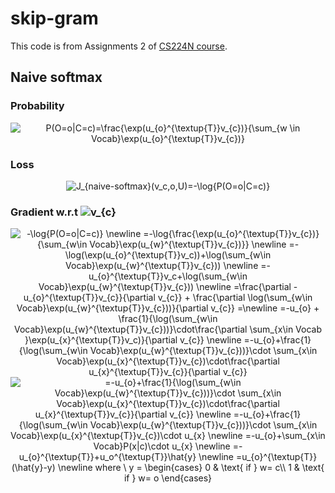 # skip-gram

This code is from Assignments 2 of [CS224N course](https://web.stanford.edu/class/cs224n/).

## Naive softmax

### Probability
<p align="center">
<img src="https://latex.codecogs.com/gif.latex?P(O=o|C=c)=\frac{\exp(u_{o}^{\textup{T}}v_{c})}{\sum_{w&space;\in&space;Vocab}\exp(u_{o}^{\textup{T}}v_{c})}" title="P(O=o|C=c)=\frac{\exp(u_{o}^{\textup{T}}v_{c})}{\sum_{w \in Vocab}\exp(u_{o}^{\textup{T}}v_{c})}" />
</p>

### Loss
<p align="center">
<img src="https://latex.codecogs.com/gif.latex?J_{naive-softmax}(v_c,o,U)=-\log{P(O=o|C=c)}" title="J_{naive-softmax}(v_c,o,U)=-\log{P(O=o|C=c)}" />
</P>

### Gradient w.r.t <img src="https://latex.codecogs.com/gif.latex?\inline&space;\dpi{150}&space;v_{c}" title="v_{c}" />
<p align="center">
<img src="https://latex.codecogs.com/gif.latex?-\log{P(O=o|C=c)}&space;\newline&space;=-\log{\frac{\exp(u_{o}^{\textup{T}}v_{c})}{\sum_{w\in&space;Vocab}\exp(u_{w}^{\textup{T}}v_{c})}}&space;\newline&space;=-\log(\exp(u_{o}^{\textup{T}}v_c))&plus;\log(\sum_{w\in&space;Vocab}\exp(u_{w}^{\textup{T}}v_{c}))&space;\newline&space;=-u_{o}^{\textup{T}}v_c&plus;\log(\sum_{w\in&space;Vocab}\exp(u_{w}^{\textup{T}}v_{c}))&space;\newline&space;=\frac{\partial&space;-u_{o}^{\textup{T}}v_{c}}{\partial&space;v_{c}}&space;&plus;&space;\frac{\partial&space;\log(\sum_{w\in&space;Vocab}\exp(u_{w}^{\textup{T}}v_{c}))}{\partial&space;v_{c}}&space;=\newline&space;=-u_{o}&space;&plus;&space;\frac{1}{\log(\sum_{w\in&space;Vocab}\exp(u_{w}^{\textup{T}}v_{c}))}\cdot\frac{\partial&space;\sum_{x\in&space;Vocab&space;}\exp(u_{x}^{\textup{T}}v_c)}{\partial&space;v_{c}}&space;\newline&space;=-u_{o}&plus;\frac{1}{\log(\sum_{w\in&space;Vocab}\exp(u_{w}^{\textup{T}}v_{c}))}\cdot&space;\sum_{x\in&space;Vocab}\exp(u_{x}^{\textup{T}}v_{c})\cdot\frac{\partial&space;u_{x}^{\textup{T}}v_{c}}{\partial&space;v_{c}}" title="-\log{P(O=o|C=c)} \newline =-\log{\frac{\exp(u_{o}^{\textup{T}}v_{c})}{\sum_{w\in Vocab}\exp(u_{w}^{\textup{T}}v_{c})}} \newline =-\log(\exp(u_{o}^{\textup{T}}v_c))+\log(\sum_{w\in Vocab}\exp(u_{w}^{\textup{T}}v_{c})) \newline =-u_{o}^{\textup{T}}v_c+\log(\sum_{w\in Vocab}\exp(u_{w}^{\textup{T}}v_{c})) \newline =\frac{\partial -u_{o}^{\textup{T}}v_{c}}{\partial v_{c}} + \frac{\partial \log(\sum_{w\in Vocab}\exp(u_{w}^{\textup{T}}v_{c}))}{\partial v_{c}} =\newline =-u_{o} + \frac{1}{\log(\sum_{w\in Vocab}\exp(u_{w}^{\textup{T}}v_{c}))}\cdot\frac{\partial \sum_{x\in Vocab }\exp(u_{x}^{\textup{T}}v_c)}{\partial v_{c}} \newline =-u_{o}+\frac{1}{\log(\sum_{w\in Vocab}\exp(u_{w}^{\textup{T}}v_{c}))}\cdot \sum_{x\in Vocab}\exp(u_{x}^{\textup{T}}v_{c})\cdot\frac{\partial u_{x}^{\textup{T}}v_{c}}{\partial v_{c}}" />

<img src="https://latex.codecogs.com/gif.latex?=-u_{o}&plus;\frac{1}{\log(\sum_{w\in&space;Vocab}\exp(u_{w}^{\textup{T}}v_{c}))}\cdot&space;\sum_{x\in&space;Vocab}\exp(u_{x}^{\textup{T}}v_{c})\cdot\frac{\partial&space;u_{x}^{\textup{T}}v_{c}}{\partial&space;v_{c}}&space;\newline&space;=-u_{o}&plus;\frac{1}{\log(\sum_{w\in&space;Vocab}\exp(u_{w}^{\textup{T}}v_{c}))}\cdot&space;\sum_{x\in&space;Vocab}\exp(u_{x}^{\textup{T}}v_{c})\cdot&space;u_{x}&space;\newline&space;=-u_{o}&plus;\sum_{x\in&space;Vocab}P(x|c)\cdot&space;u_{x}&space;\newline&space;=-u_{o}^{\textup{T}}&plus;u_o^{\textup{T}}\hat{y}&space;\newline&space;=u_{o}^{\textup{T}}(\hat{y}-y)&space;\newline&space;where&space;\&space;y&space;=&space;\begin{cases}&space;0&space;&&space;\text{&space;if&space;}&space;w=&space;c\\&space;1&space;&&space;\text{&space;if&space;}&space;w=&space;o&space;\end{cases}" title="=-u_{o}+\frac{1}{\log(\sum_{w\in Vocab}\exp(u_{w}^{\textup{T}}v_{c}))}\cdot \sum_{x\in Vocab}\exp(u_{x}^{\textup{T}}v_{c})\cdot\frac{\partial u_{x}^{\textup{T}}v_{c}}{\partial v_{c}} \newline =-u_{o}+\frac{1}{\log(\sum_{w\in Vocab}\exp(u_{w}^{\textup{T}}v_{c}))}\cdot \sum_{x\in Vocab}\exp(u_{x}^{\textup{T}}v_{c})\cdot u_{x} \newline =-u_{o}+\sum_{x\in Vocab}P(x|c)\cdot u_{x} \newline =-u_{o}^{\textup{T}}+u_o^{\textup{T}}\hat{y} \newline =u_{o}^{\textup{T}}(\hat{y}-y) \newline where \ y = \begin{cases} 0 & \text{ if } w= c\\ 1 & \text{ if } w= o \end{cases}" />



</p>

